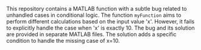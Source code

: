 This repository contains a MATLAB function with a subtle bug related to unhandled cases in conditional logic. The function `myFunction` aims to perform different calculations based on the input value 'x'.  However, it fails to explicitly handle the case when 'x' is exactly 10. The bug and its solution are provided in separate MATLAB files. The solution adds a specific condition to handle the missing case of x=10. 